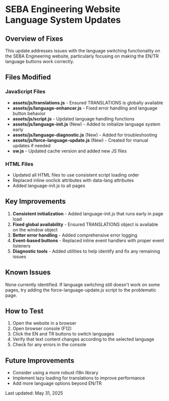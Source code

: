 # SEBA Engineering Website Language System Updates

## Overview of Fixes
This update addresses issues with the language switching functionality on the SEBA Engineering website, particularly focusing on making the EN/TR language buttons work correctly.

## Files Modified

### JavaScript Files
- **assets/js/translations.js** - Ensured TRANSLATIONS is globally available
- **assets/js/language-enhancer.js** - Fixed error handling and language button behavior
- **assets/js/script.js** - Updated language handling functions
- **assets/js/language-init.js** (New) - Added to initialize language system early
- **assets/js/language-diagnostic.js** (New) - Added for troubleshooting
- **assets/js/force-language-update.js** (New) - Created for manual updates if needed
- **sw.js** - Updated cache version and added new JS files

### HTML Files
- Updated all HTML files to use consistent script loading order
- Replaced inline onclick attributes with data-lang attributes
- Added language-init.js to all pages

## Key Improvements
1. **Consistent initialization** - Added language-init.js that runs early in page load
2. **Fixed global availability** - Ensured TRANSLATIONS object is available on the window object
3. **Better error handling** - Added comprehensive error logging
4. **Event-based buttons** - Replaced inline event handlers with proper event listeners
5. **Diagnostic tools** - Added utilities to help identify and fix any remaining issues

## Known Issues
None currently identified. If language switching still doesn't work on some pages, try adding the force-language-update.js script to the problematic page.

## How to Test
1. Open the website in a browser
2. Open browser console (F12)
3. Click the EN and TR buttons to switch languages
4. Verify that text content changes according to the selected language
5. Check for any errors in the console

## Future Improvements
- Consider using a more robust i18n library
- Implement lazy loading for translations to improve performance
- Add more language options beyond EN/TR

Last updated: May 31, 2025
